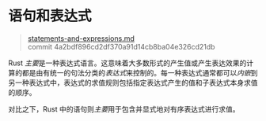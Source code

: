 # 语句和表达式

>[statements-and-expressions.md](https://github.com/rust-lang/reference/blob/master/src/statements-and-expressions.md)\
>commit 4a2bdf896cd2df370a91d14cb8ba04e326cd21db

Rust *主要*是一种表达式语言。这意味着大多数形式的产生值或产生表达效果的计算的都是由有统一的句法分类的*表达式*来控制的。每一种表达式通常都可以*内嵌*到另一种表达式中，表达式的求值规则包括指定表达式产生的值和子表达式本身求值的顺序。

对比之下，Rust 中的语句则*主要*用于包含并显式地对有序表达式进行求值。
